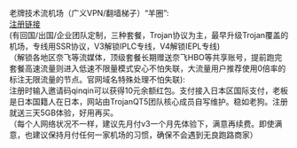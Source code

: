老牌技术流机场（广义VPN/翻墙梯子）“羊圈”:    
[注册链接](https://www.mielink.cc/register?aff=qinqin)        
(有回国/出国/企业团队定制，三种套餐，Trojan协议为主，最早升级Trojan覆盖的机场，专线用SSR协议，V3解锁IPLC专线，V4解锁IEPL专线)        
（解锁各地区奈飞等流媒体，顶级套餐长期赠送奈飞HBO等共享账号，提前跑完套餐高速流量则进入低速不限量模式安心不怕失联，大流量用户推荐使用0倍率的标注无限流量的节点。官网域名特殊处理不怕失联):        
注册时输入邀请码qinqin可以获得10元余额红包。支付接入日本区国际支付，老板是日本国籍人在日本，网站由TrojanQT5团队核心成员自写维护。稳如老狗。注册就送三天5GB体验，好用再买。          
（每个人网络状况不一样，建议先月付v3一个月先体验下，满意再续费。即使满意，也建议保持月付任何一家机场的习惯，确保不会遇到无良跑路商家）        
